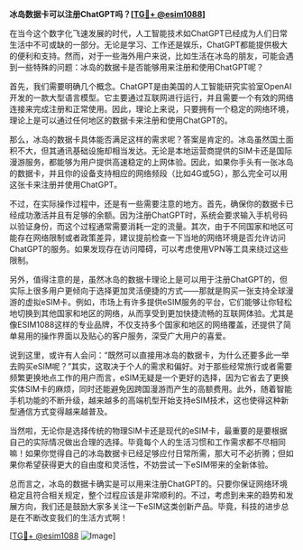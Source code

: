 **冰岛数据卡可以注册ChatGPT吗？[[TG💪+ @esim1088](https://t.me/s/esim1088)]**

在当今这个数字化飞速发展的时代，人工智能技术如ChatGPT已经成为人们日常生活中不可或缺的一部分。无论是学习、工作还是娱乐，ChatGPT都能提供极大的便利和支持。然而，对于一些海外用户来说，比如生活在冰岛的朋友，可能会遇到一些特殊的问题：冰岛的数据卡是否能够用来注册和使用ChatGPT呢？

首先，我们需要明确几个概念。ChatGPT是由美国的人工智能研究实验室OpenAI开发的一款大型语言模型。它主要通过互联网进行运行，并且需要一个有效的网络连接来完成注册和正常使用。因此，理论上来说，只要拥有一个稳定的网络环境，理论上是可以通过任何地区的数据卡来注册和使用ChatGPT的。

那么，冰岛的数据卡具体能否满足这样的需求呢？答案是肯定的。冰岛虽然国土面积不大，但其通讯基础设施却相当发达。无论是本地运营商提供的SIM卡还是国际漫游服务，都能够为用户提供高速稳定的上网体验。因此，如果你手头有一张冰岛的数据卡，并且你的设备支持相应的网络频段（比如4G或5G），那么完全可以用这张卡来注册并使用ChatGPT。

不过，在实际操作过程中，还是有一些需要注意的地方。首先，确保你的数据卡已经成功激活并且有足够的余额。因为注册ChatGPT时，系统会要求输入手机号码以验证身份，而这个过程通常需要消耗一定的流量。其次，由于不同国家和地区可能存在网络限制或者政策差异，建议提前检查一下当地的网络环境是否允许访问ChatGPT的服务。如果发现存在访问障碍，可以考虑使用VPN等工具来绕过这些限制。

另外，值得注意的是，虽然冰岛的数据卡理论上是可以用于注册ChatGPT的，但实际上很多用户更倾向于选择更加灵活便捷的方式——那就是购买一张支持全球漫游的虚拟eSIM卡。例如，市场上有许多提供eSIM服务的平台，它们能够让你轻松地切换到其他国家和地区的网络，从而享受到更加快捷流畅的互联网体验。尤其是像ESIM1088这样的专业品牌，不仅支持多个国家和地区的网络覆盖，还提供了简单易用的操作界面以及贴心的客户服务，深受广大用户的喜爱。

说到这里，或许有人会问：“既然可以直接用冰岛的数据卡，为什么还要多此一举去购买eSIM呢？”其实，这取决于个人的需求和偏好。对于那些经常旅行或者需要频繁更换地点工作的用户而言，eSIM无疑是一个更好的选择，因为它省去了更换实体SIM卡的麻烦，同时还能避免因跨国漫游而产生的高额费用。此外，随着智能手机功能的不断升级，越来越多的高端机型开始支持eSIM技术，这也使得这种新型通信方式变得越来越普及。

当然啦，无论你是选择传统的物理SIM卡还是现代的eSIM卡，最重要的是要根据自己的实际情况做出合理的选择。毕竟每个人的生活习惯和工作需求都不尽相同嘛！如果你觉得自己的冰岛数据卡已经足够应付日常所需，那大可不必折腾；但如果你希望获得更大的自由度和灵活性，不妨尝试一下eSIM带来的全新体验。

总而言之，冰岛的数据卡确实是可以用来注册ChatGPT的。只要你保证网络环境稳定且符合相关规定，整个过程应该是非常顺利的。不过，考虑到未来的趋势和发展方向，我们还是鼓励大家多关注一下eSIM这类创新产品。毕竟，科技的进步总是在不断改变我们的生活方式啊！

[[TG💪+ @esim1088](https://t.me/s/esim1088) ![Image](https://i.postimg.cc/4NQfJmqS/Snipaste-2025-05-13-00-14-12.png)]